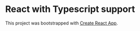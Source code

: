 # React with Typescript support

This project was bootstrapped with [Create React App](https://github.com/facebook/create-react-app).

